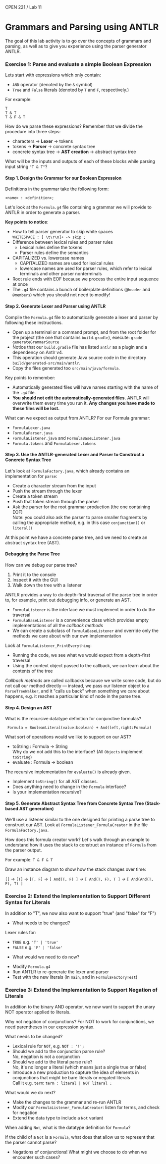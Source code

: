 CPEN 221 / Lab 11

Grammars and Parsing using ANTLR
====

The goal of this lab activity is to go over the concepts of grammars and parsing, as well as to give you experience using the parser generator ANTLR.

### Exercise 1: Parse and evaluate a simple Boolean Expression

Lets start with expressions which only contain: 

+ `AND` operator (denoted by the `&` symbol) 
+ `True` and `False` literals (denoted by `T` and `F`, respectively.)

For example:

    T 
    T & T 
    T & F & T

How do we parse these expressions? Remember that we divide the procedure into three steps: 
+ characters &rarr; **Lexer** &rarr; tokens
+ tokens &rarr; **Parser** &rarr; concrete syntax tree
+ concrete syntax tree &rarr; **AST creation** &rarr; abstract syntax tree


What will be the inputs and outputs of each of these blocks while parsing input string `"T & T"`? 

#### Step 1. Design the Grammar for our Boolean Expression

Definitions in the grammar take the following form:

    <name> : <definition>;

Let's look at the `Formula.g4` file containing a grammar we will provide to ANTLR in order to generate a parser.

**Key points to notice**: 

 - How to tell parser generator to skip white spaces  
   `WHITESPACE : [ \t\r\n]+ -> skip ;`
 - Difference between lexical rules and parser rules
   - Lexical rules define the tokens
   - Parser rules define the semantics
 - CAPITALIZED vs. lowercase names 
   - CAPITALIZED names are used for lexical rules
   - lowercase names are used for parser rules, which refer to lexical terminals and other parser nonterminals
 - Root rule ends with EOF because we process the entire input sequence at once
 - The `.g4` file contains a bunch of boilerplate definitions (`@header` and `@members`) which you should not need to modify!

#### Step 2. Generate Lexer and Parser using ANTLR 

Compile the `Formula.g4` file to automatically generate a lexer and parser by following these instructions. 

 - Open up a terminal or a command prompt, and from the root folder for the project (the one that contains `build.gradle`), execute: `grade generateGrammarSource`
 - Notice that our `build.gradle` file has listed `antlr` as a plugin and a dependency on Antlr v4.
 - This operation should generate Java source code in the directory `build/generated-src/main/antlr`.
 - Copy the files generated too `src/main/java/formula`.

Key points to remember: 

 - Automatically generated files will have names starting with the name of the `.g4` file. 
 - **You should not edit the automatically-generated files.**
   ANTLR will overwrite them every time you run it.
   **Any changes you have made to these files will be lost.**

What can we expect as output from ANTLR? For our Formula grammar:

- `FormulaLexer.java`
- `FormulaParser.java`
- `FormulaListener.java` and `FormulaBaseListener.java`
- `Formula.tokens` and `FormulaLexer.tokens`

#### Step 3. Use the ANTLR-generated Lexer and Parser to Construct a Concrete Syntax Tree

Let's look at `FormulaFactory.java`, which already contains an implementation for `parse`:

 - Create a character stream from the input
 - Push the stream through the lexer
 - Create a token stream
 - Push that token stream through the parser
 - Ask the parser for the root grammar production (the one containing EOF)  
   Note: you could also ask the parser to parse smaller fragments by calling the appropriate method, e.g. in this case `conjunction()` or `literal()`

At this point we have a concrete parse tree, and we need to create an abstract syntax tree (AST).

#### Debugging the Parse Tree

How can we debug our parse tree?

1. Print it to the console 
2. Inspect it with the GUI
3. Walk down the tree with a listener 

ANTLR provides a way to do depth-first traversal of the parse tree in order to, for example, print out debugging info, or generate an AST.

 - `FormulaListener` is the interface we must implement in order to do the traversal
 - `FormulaBaseListener` is a convenience class which provides empty implementations of all the *callback methods*
 - We can create a subclass of `FormulaBaseListener` and override only the methods we care about with our own implementation

Look at `FormulaListener_PrintEverything`:

 - Running the code, we see what we would expect from a depth-first traversal
 - Using the context object passed to the callback, we can learn about the contents of the tree

*Callback methods* are called callbacks because we write some code, but do not call our method directly &mdash; instead, we pass our listener object to a `ParseTreeWalker`, and it "calls us back" when something we care about happens, e.g. it reaches a particular kind of node in the parse tree.

#### Step 4. Design an AST 
 
What is the recursive datatype definition for conjunctive formulas?

     Formula = BooleanLiteral(value:boolean) + And(left,right:Formula)

What sort of operations would we like to support on our AST?

 - toString : Formula &rarr; String  
   Why do we not add this to the interface? (All `Objects` implement `toString`)
 - evaluate : Formula &rarr; boolean

The recursive implementation for `evaluate()` is already given. 

+ Implement `toString()` for all AST classes. 
+ Does anything need to change in the `Formula` interface? 
+ Is your implementation recursive?

#### Step 5. Generate Abstract Syntax Tree from Concrete Syntax Tree (Stack-based AST generation)

We'll use a listener similar to the one designed for printing a parse tree to construct our AST. Look at `FormulaListener_FormulaCreator` in the file `FormulaFactory.java`.

How does this formula creator work? Let's walk through an example to understand how it uses the stack to construct an instance of `Formula` from the parser output.

For example: `T & F & T`

Draw an instance diagram to show how the stack changes over time:

`[]`  &rarr;  `[T]`  &rarr;  `[T, F]`  &rarr;  `[ And(T, F) ]`  &rarr;  `[ And(T, F), T ]`  &rarr;  `[ And(And(T, F), T) ]`

### Exercise 2: Extend the Implementation to Support Different Syntax for Literals

In addition to "T", we now also want to support "true" (and "false" for "F")

+ What needs to be changed? 

Lexer rules for:

 - `TRUE` e.g. `'T' | 'true'`
 - `FALSE` e.g. `'F' | 'false'`

+ What would we need to do now?  

 - Modify `Formula.g4`
 - Run ANTLR to re-generate the lexer and parser
 - Test with the new literals (in `main`, and in `FormulaFactoryTest`) 

### Exercise 3: Extend the Implementation to Support Negation of Literals

In addition to the binary AND operator, we now want to support the unary NOT operator applied to literals. 

Why not negation of conjunctions? For NOT to work for conjunctions, we need parentheses in our expression syntax.

What needs to be changed? 

 - Lexical rule for `NOT`, e.g. `NOT : '!';`
 - Should we add to the conjunction parse rule?  
   No, negation is not a conjunction
 - Should we add to the literal parse rule?  
   No, it's no longer a literal (which means just a single true or false)
 - Introduce a new production to capture the idea of elements in conjunctions that might be bare literals or negated literals  
   Call it e.g. `term`:  `term : literal | NOT literal ;`

What would we do next?

 - Make the changes to the grammar and re-run ANTLR
 - Modify our `FormulaListener_FormulaCreator`: listen for terms, and check for negation
 - Extend the data type to include a `Not` variant

When adding `Not`, what is the datatype definition for `Formula`?

If the child of a `Not` is a `Formula`, what does that allow us to represent that the parser cannot parse?

 - Negations of conjunctions! What might we choose to do when we encounter such cases?